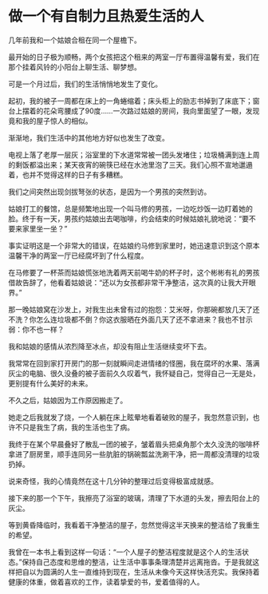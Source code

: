 # 做一个有自制力且热爱生活的人

几年前我和一个姑娘合租在同一个屋檐下。 

最开始的日子极为顺畅，两个女孩把这个租来的两室一厅布置得温馨有爱，我们在那个挂着风铃的小阳台上聊生活、聊梦想。 

可是一个月过后，我们的生活悄悄地发生了变化。 

起初，我的被子一周都在床上的一角蜷缩着；床头柜上的励志书掉到了床底下；窗台上摆着的花朵弯腰成了90度……一次路过姑娘的房间，我向里面望了一眼，发现竟和我的屋子惊人的相似。 

渐渐地，我们生活中的其他地方好似也发生了改变。 

电视上落了老厚一层灰；浴室里的下水道常常被一团头发堵住；垃圾桶满到连上周的剩饭都溢出来；某天夜宵的碗筷已经在水池里泡了三天。我们心照不宣地邋遢着，也并不觉得这样的日子有多糟糕。 

我们之间突然出现剑拔弩张的状态，是因为一个男孩的突然到访。 

姑娘打工的餐馆，总是频繁地出现一个叫马修的男孩，一边吃炒饭一边盯着她的脸。终于有一天，男孩约姑娘出去喝咖啡，约会结束的时候姑娘礼貌地说：“要不要来家里坐一坐？” 

事实证明这是一个非常大的错误，在姑娘约马修到家里时，她迅速意识到这个原本温馨干净的两室一厅已经腐坏到了什么程度。 

在马修要了一杯茶而姑娘慌张地洗着两天前喝牛奶的杯子时，这个彬彬有礼的男孩借故告辞了，他看着姑娘说：“还以为女孩都非常干净整洁，这次真的让我大开眼界。” 

那一晚姑娘窝在沙发上，对我生出未曾有过的抱怨：艾米呀，你那碗都放几天了还不洗？你怎么连垃圾都不倒？你这衣服晒在外面几天了还不拿进来？我也不甘示弱：你不也一样？ 

我和姑娘的感情从浓烈降至冰点，却没有阻止生活继续变坏下去。 

我常常在回到家打开房门的那一刻就瞬间走进情绪的怪圈，我在腐坏的水果、落满灰尘的电脑、很久没叠的被子面前久久叹着气，我怀疑自己，觉得自己一无是处，更别提有什么美好的未来。 

不久之后，姑娘因为工作原因搬走了。 

她走之后我就发了烧，一个人躺在床上眩晕地看着破败的屋子，我忽然意识到，也许不只是我生了病，我的生活也生了病。 

我终于在某个早晨叠好了散乱一团的被子，皱着眉头把桌角那个太久没洗的咖啡杯拿进了厨房里，顺手连同另一些肮脏的锅碗瓢盆洗涮干净，把一周都没清理的垃圾扔掉。 

说来奇怪，我的心情竟然在这十几分钟的整理过后变得极富成就感。 

接下来的那一个下午，我擦亮了浴室的玻璃，清理了下水道的头发，擦去阳台上的灰尘。 

等到黄昏降临时，我看着干净整洁的屋子，忽然觉得这半天换来的整洁给了我重生的希望。 

我曾在一本书上看到这样一句话：“一个人屋子的整洁程度就是这个人的生活状态。”保持自己态度和思维的整洁，让生活中事事条理清楚并远离拖沓。于是我就这样把自以为圆满的人生一直维持到现在，生活从未像今天这样快活充实。我保持着健康的体重，做着喜欢的工作，读着挚爱的书，爱着值得的人。